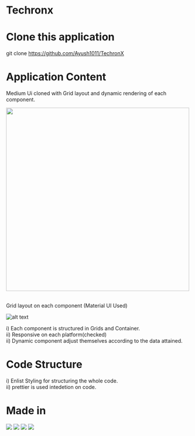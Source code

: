 # Techronx  

# Clone this application 
git clone https://github.com/Ayush1011/TechronX   

# Application Content

Medium Ui cloned with Grid layout and dynamic rendering of each component.  


<img src="https://firebasestorage.googleapis.com/v0/b/virtusa-58806.appspot.com/o/screenshot-localhost_3000-2020.12.12-18_19_12.png?alt=media&token=1d100c62-e854-4a4a-a534-ef225d39b675"  height="500"  >

<br>
<br>


Grid layout on each component (Material UI Used)  



![alt text](https://firebasestorage.googleapis.com/v0/b/virtusa-58806.appspot.com/o/screenshot-material-ui.com-2020.12.12-18_26_02.png?alt=media&token=5715643e-07bb-4ffe-ae16-8a2d40bd7ec2)


i) Each component is structured in Grids and Container.  
ii) Responsive on each platform(checked)  
ii) Dynamic component adjust themselves according to the data attained.   
   
      
      
        
       
# Code Structure

i) Enlist Styling for structuring the whole code.  
ii) prettier is used intedetion on code.  


# Made in 
![](https://img.shields.io/badge/Framework-ReactJs-informational?style=flat&logo=<LOGO_NAME>&logoColor=white&color=2bbc8a) 
![](https://img.shields.io/badge/Database-MongoDB-informational?style=flat&logo=<LOGO_NAME>&logoColor=white&color=2bbc8a) 
![](https://img.shields.io/badge/Storage-Firebase-informational?style=flat&logo=<LOGO_NAME>&logoColor=white&color=2bbc8a) 
![](https://img.shields.io/badge/Backend-Expressjs-informational?style=flat&logo=<LOGO_NAME>&logoColor=white&color=2bbc8a)



